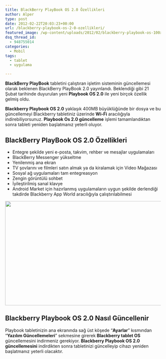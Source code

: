 ```yaml
---
title: BlackBerry PlayBook OS 2.0 Özellikleri
author: Alper
type: post
date: 2012-02-22T20:03:23+00:00
url: /blackberry-playbook-os-2-0-ozellikleri/
featured_image: /wp-content/uploads/2012/02/blackberry-playbook-os-100x100.jpg
dsq_thread_id:
  - 948755014
categories:
  - Mobil
tags:
  - tablet
  - uygulama

---
```

**BlackBerry PlayBook** tabletini çalıştıran işletim sisteminin güncellemesi olarak beklenen BlackBerry PlayBook 2.0 yayınlandı. Beklendiği gibi 21 Şubat tarihinde duyurulan yeni **Playbook OS 2.0** ile yeni birçok özellik gelmiş oldu.

**Blackberry Playbook OS 2.0** yaklaşık 400MB büyüklüğünde bir dosya ve bu güncellemeyi Blackberry tabletiniz üzerinde **Wi-Fi** aracılığıyla indirebiliyorsunuz. **Playbook Os 2.0 güncelleme** işlemi tamamlandıktan sonra tableti yeniden başlatmanız yeterli oluyor.

## BlackBerry PlayBook OS 2.0 Özellikleri

  * Entegre şekilde yeni e-posta, takvim, rehber ve mesajlar uygulamaları
  * BlackBerry Messenger yükseltme
  * Yenilenmiş ana ekran
  * TV şovlarını ve filmleri satın almak ya da kiralamak için Video Mağazası
  * Sosyal ağ uygulamaları tam entegreasyon
  * Zengin görüntülü sohbet
  * İyileştirilmiş sanal klavye
  * Android Market için hazırlanmış uygulamaların uygun şekilde derlendiği takdirde Blackberry App World aracılığıyla çalıştırılabilmesi

<img class="aligncenter size-full wp-image-7916" title="blackberry-playbook-os" src="https://www.murekkep.org/wp-content/uploads/2012/02/blackberry-playbook-os.jpg" alt="" width="550" height="337" srcset="https://www.murekkep.org/wp-content/uploads/2012/02/blackberry-playbook-os.jpg 550w, https://www.murekkep.org/wp-content/uploads/2012/02/blackberry-playbook-os-400x245.jpg 400w, https://www.murekkep.org/wp-content/uploads/2012/02/blackberry-playbook-os-50x30.jpg 50w, https://www.murekkep.org/wp-content/uploads/2012/02/blackberry-playbook-os-204x125.jpg 204w" sizes="(max-width: 550px) 100vw, 550px" /> 

## Blackberry Playbook OS 2.0 Nasıl Güncellenir

Playbook tabletinizin ana ekranında sağ üst köşede &#8220;**Ayarlar**&#8221; kısmından &#8220;**Yazılım Güncellemeleri**&#8221; sekmesine girerek **Blackberry tablet OS** güncellemesini indirmeniz gerekiyor. **Blackberry Playbook OS 2.0 güncellemesini** indirdikten sonra tabletinizi güncelleyip cihazı yeniden başlatmanız yeterli olacaktır.